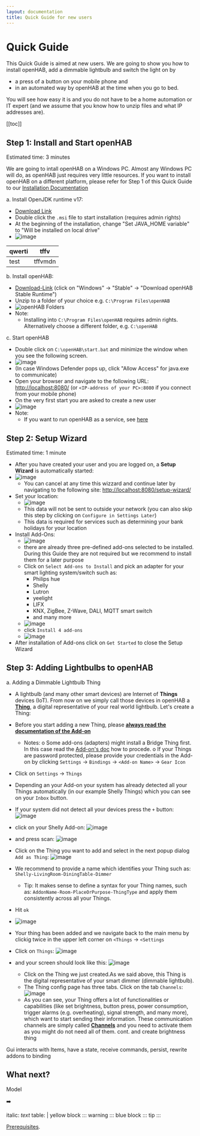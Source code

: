 ```yaml
---
layout: documentation
title: Quick Guide for new users
---
```


# Quick Guide

This Quick Guide is aimed at new users.
We are going to show you how to install openHAB, add a dimmable lightbulb and switch the light on by
- a press of a button on your mobile phone and
- in an automated way by openHAB at the time when you go to bed.

You will see how easy it is and you do not have to be a home automation or IT expert (and we assume that you know how to unzip files and what IP addresses are).

[[toc]]

## Step 1: Install and Start openHAB

Estimated time: 3 minutes

We are going to intall openHAB on a Windows PC. Almost any Windows PC will do, as openHAB just requires very little resources. If you want to install openHAB on a different platform, please refer for Step 1 of this Quick Guide to our [Installation Documentation](installation.html)

a. Install OpenJDK runtime v17:
  - [Download Link](https://cdn.azul.com/zulu/bin/zulu17.44.53-ca-jre17.0.8.1-win_x64.msi)
  - Double click the `.msi` file to start installation (requires admin rights)
  - At the beginning of the installation, change "Set JAVA_HOME variable" to "Will be installed on local drive"
  - ![image](https://github.com/egoist6/openhab-docs/assets/76903043/1d11492a-ec31-4ee6-92d4-73be16294c35)

|qwerti   | tffv     |
|---------|----------------------------|
|test     | tffvmdn  |

b. Install openHAB:
  - [Download-Link](https://www.openhab.org/download/) (click on "Windows" -> "Stable" -> "Download openHAB Stable Runtime")
  - Unzip to a folder of your choice e.g. `C:\Program Files\openHAB`
  - ![openHAB Folders](images/openHAB_Folders.png)
  - Note:
    -  Installing into `C:\Program Files\openHAB` requires admin rights. Alternatively choose a different folder, e.g. `C:\openHAB`

c. Start openHAB
  - Double click on `C:\openHAB\start.bat` and minimize the window when you see the following screen.
  - ![image](https://github.com/egoist6/openhab-docs/assets/76903043/f5ff4a12-3c49-48de-95de-fe6aa99c82b6)
  - (In case Windows Defender pops up, click "Allow Access" for java.exe to communicate)
  - Open your browser and navigate to the following URL: [http://localhost:8080/](http://localhost:8080/) (or `<IP-address of your PC>:8080` if you connect from your mobile phone)
  - On the very first start you are asked to create a new user
  - ![image](https://github.com/egoist6/openhab-docs/assets/76903043/d57f141f-e7c7-4161-9a63-78cc16d65ee3)
  - Note:
    - If you want to run openHAB as a service, see [here](installation/windows.html#set-up-openhab-to-run-as-a-windows-service)

## Step 2: Setup Wizard

Estimated time: 1 minute

- After you have created your user and you are logged on, a **Setup Wizard** is automatically started:
- ![image](https://github.com/egoist6/openhab-docs/assets/76903043/9bf16d68-7d49-4a53-b633-7091bad70da7)
  - You can cancel at any time this wizzard and continue later by navigating to the following site: [http://localhost:8080/setup-wizard/](http://localhost:8080/setup-wizard/)
- Set your location:
  - ![image](https://github.com/egoist6/openhab-docs/assets/76903043/5b5dff26-4344-4faf-9619-3d4ab0e49139)
  - This data will not be sent to outside your network (you can also skip this step by clicking on `Configure in Settings Later`)
  - This data is required for services such as determining your bank holidays for your location
- Install Add-Ons:
  - ![image](https://github.com/egoist6/openhab-docs/assets/76903043/cbd7da10-b7a8-465a-90af-6d0468b9672a)
  - there are already three pre-defined add-ons selected to be installed. During this Guide they are not required but we recommend to install them for a later purpose
  - Click on `Select Add-ons to Install` and pick an adapter for your smart lighting system/switch such as:
    - Philips hue
    - Shelly
    - Lutron
    - yeelight
    - LIFX
    - KNX, ZigBee, Z-Wave, DALI, MQTT smart switch
    - and many more
  - ![image](https://github.com/egoist6/openhab-docs/assets/76903043/82078937-451a-43dc-85df-e4566e2e47f9)
  - click `Install 4 add-ons`
  - ![image](https://github.com/egoist6/openhab-docs/assets/76903043/11389822-2e8f-4fbf-b75e-9ae9229a058b)
- After installation of Add-ons click on `Get Started` to close the Setup Wizard

## Step 3: Adding Lightbulbs to openHAB

a. Adding a Dimmable Lightbulb Thing
  - A lightbulb (and many other smart devices) are Internet of **Things** devices (IoT). From now on we simply call those devices in openHAB a [**Thing**](/concepts/things.html), a digital representative of your real world lightbulb. Let's create a Thing:
  - Before you start adding a new Thing, please [**always read the documentation of the Add-on**](https://www.openhab.org/addons/)
    - Notes:
      o Some add-ons (adapters) might install a Bridge Thing first. In this case read the [Add-on's doc](https://www.openhab.org/addons/) how to procede.
      o If your Things are password protected, please provide your credentials in the Add-on by clicking `Settings` -> `Bindings` -> `<Add-on Name>` -> `Gear Icon` 
  - Click on `Settings` -> `Things`
  - Depending an your Add-on your system has already detected all your Things automatically (in our example Shelly Things) which you can see on your `Inbox` button.
  - If your system did not detect all your devices press the `+` button: ![image](https://github.com/egoist6/openhab-docs/assets/76903043/79cef2a7-8c0f-47bd-845b-d905e9ecc579)
  - click on your Shelly Add-on: ![image](https://github.com/egoist6/openhab-docs/assets/76903043/a61bd43b-6493-4c6e-b37c-ae9774acc20c)
  - and press scan: ![image](https://github.com/egoist6/openhab-docs/assets/76903043/7bf634ca-7d5d-484d-9c5a-065c5c0a611f)
  - Click on the Thing you want to add and select in the next popup dialog `Add as Thing`: ![image](https://github.com/egoist6/openhab-docs/assets/76903043/d804ff92-c4b3-4556-914d-23c6ba0034af)
  - We recommend to provide a name which identifies your Thing such as: `Shelly-LivingRoom-DiningTable-Dimmer`
    - Tip: It makes sense to define a syntax for your Thing names, such as: `AddonName-Room-PlaceOrPurpose-ThingType` and apply them consistently across all your Things.
  - Hit `ok`
  - ![image](https://github.com/egoist6/openhab-docs/assets/76903043/728ffdd3-e12d-4bda-a1e6-ecbd840d0a34)
  - Your thing has been added and we navigate back to the main menu by clickig twice in the upper left corner on `<Things` -> `<Settings`
- Click on `Things`: ![image](https://github.com/egoist6/openhab-docs/assets/76903043/153d69cf-d1c4-4b5b-8fab-e87629f74fdc)

- and your screen should look like this: ![image](https://github.com/egoist6/openhab-docs/assets/76903043/1f713c53-83b5-481b-9661-3b30f66eb811)

  - Click on the Thing we just created.As we said above, this Thing is the digital representative of your smart dimmer (dimmable lightbulb).
  - The Thing config page has three tabs. Click on the tab `Channels`: ![image](https://github.com/egoist6/openhab-docs/assets/76903043/155f560d-1b00-426b-b961-237fadf3344a)
  - As you can see, your Thing offers a lot of functionalities or capabilities (like set brightness, button press, power consumption, trigger alarms (e.g. overheating), signal strength, and many more), which want to start sending their information. These communication channels are simply called [**Channels**](/concepts/things.html#channels) and you need to activate them as you might do not need all of them.
  cont. and create brightness thing

Gui interacts with Items, have a state, receive commands, persist, 
rewrite addons to binding

## What next?
Model

➡️ 

italic: _text_
table: |
yellow block
  ::: warning
  :::
blue block
  ::: tip
  :::

[Prerequisites]({{base}}/installation/index.html#prerequisites).

  
